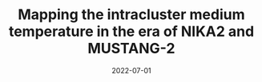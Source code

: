 ---
title: "Mapping the intracluster medium temperature in the era of NIKA2 and MUSTANG-2"
collection: "publications"
category: "co_procs"
permalink: /publications/2022EPJWC25700043R
link: https://ui.adsabs.harvard.edu/abs/2022EPJWC.25700043R/abstract
date: 2022-07-01
venue: "mm Universe @ NIKA2 - Observing the mm Universe with the NIKA2 Camera"
citation: "Paliwal, A., Artis, E., Cui, W., et al. (2022), mm Universe @ NIKA2 - Observing the mm Universe with the NIKA2 Camera, 257, 00036."
---